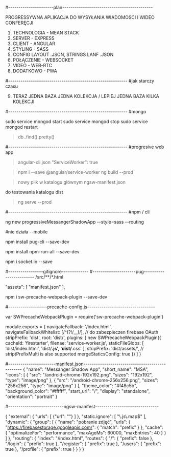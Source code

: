 #----------------------plan--------------------------------------------

PROGRESSYWNA APLIKACJA DO WYSYŁANIA WIADOMOSCI I WIDEO CONFERĘCJI

1. TECHNOLOGIA - MEAN STACK
2. SERVER - EXPRESS
3. CLIENT - ANGULAR
4. STYLING - SASS
5. CONFIG LAYOUT .JSON, STRINGS LANF .JSON
6. POŁĄCZENIE - WEBSOCKET
7. VIDEO - WEB-RTC
8. DODATKOWO - PWA

#----------------------------------------------------------
#jak starczy czasu

9. TERAZ JEDNA BAZA JEDNA KOLEKCJA / LEPIEJ JEDNA BAZA KILKA KOLEKCJI


#----------------------------------------------------------
#mongo

sudo service mongod start
sudo service mongod stop
sudo service mongod restart

> db.<name-collection>.find().pretty()

#----------------------------------------------------------
#progresive web app

>angular-cli.json
"ServiceWorker": true

>npm i --save @angular/service-worker
>ng build --prod

>nowy plik w katalogu głównym
ngsw-manifest.json

do testowania katalogu dist
>ng serve --prod

#----------------------------------------------------------
#npm / cli

ng new progressiveMessangerShadowApp --style=sass --routing


#nie działa
--mobile


npm install pug-cli --save-dev


npm install npm-run-all --save-dev


npm i socket.io --save

#-----------------gitignore-------------
#---------------------pug------------------------
/src/**/*.html

 "assets": [
        "manifest.json"
      ],


npm i sw-precache-webpack-plugin --save-dev



#-------------------precache-config.js---------------------------------

var SWPrecacheWebpackPlugin = require('sw-precache-webpack-plugin')


module.exports = {
    navigateFallback: '/index.html',
    navigateFallbackWhitelist: [/^(?!\/__)/], // do zabezpieczen firebase OAuth
    stripPrefix: 'dist',
    root: 'dist/',
    plugins: [
        new SWPrecacheWebpackPlugin({
            cacheId: 'firestarter',
            filenae: 'service-worker.js',
            staticFileGlobs: [
                'dist/index.html',
                'dist/**.js',
                'dist/**.css'
            ],
            stripPrefix: 'dist/assets/',    // striptPrefixMulti is also supported
            mergeStaticsConfig: true
        })
    ]
}

#-----------------------manifest.json------------------------------------------------
{
    "name": "Messanger Shadow App",
    "short_name": "MSA",
    "icons": [
        {
            "src": "/android-chrome-192x192.png",
            "sizes": "192x192",
            "type": "image/png"
        },
        {
            "src": "/android-chrome-256x256.png",
            "sizes": "256x256",
            "type": "image/png"
        }
    ],
    "theme_color": "#f48c5b",
    "background_color": "#ffffff",
    "start_url": "/",
    "display": "standalone",
    "orientation": "portrait"
  }
  

#---------------------------ngsw-manifest-------------------------------

{
    "external": {
        "urls": [
            {"url": ""}
        ]
    },
    "static.ignore": [
        "\\.js\\.map$"
    ],
    "dynamic": {
        "group": [
            {
                "name": "pobranie zdjęć",
                "urls": {
                    "https://firebasestorage.googleapis.com/": {
                        "match": "prefix"
                    }
                },
                "cache": {
                    "optimalizeFor": "performance",
                    "maxAgeMs": 60000,
                    "maxEntries": 40
                }
            }
        ]
    },
    "routing": {
        "index": "/index.html",
        "routes": {
            "/": {
                "prefix": false
            },
            "/login": {
                "prefix": true
            },
            "/register": {
                "prefix": true
            },
            "/users": {
                "prefix": true
            },
            "/profile": {
                "prefix": true
            }
        }
    }
}










































